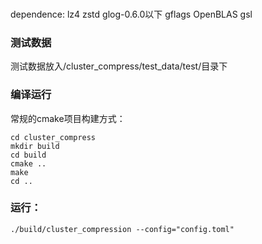 ###
dependence: lz4 zstd glog-0.6.0以下 gflags OpenBLAS gsl

### 测试数据
测试数据放入/cluster_compress/test_data/test/目录下

### 编译运行 
常规的cmake项目构建方式：
```
cd cluster_compress
mkdir build
cd build
cmake ..
make
cd ..
```

### 运行：
```
./build/cluster_compression --config="config.toml"
```